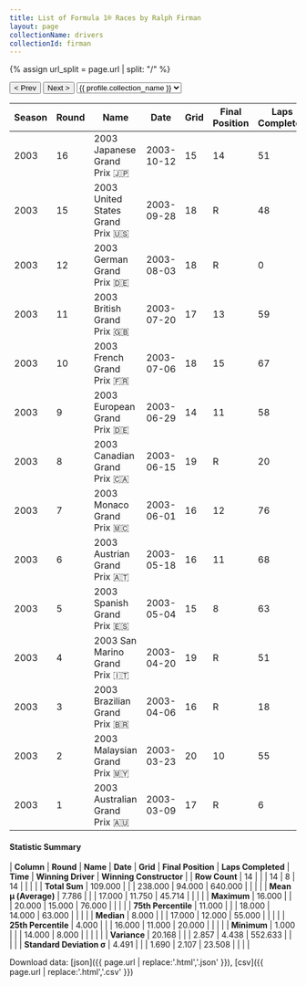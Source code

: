 ```yaml
---
title: List of Formula 1® Races by Ralph Firman
layout: page
collectionName: drivers
collectionId: firman
---
```


{% assign url_split = page.url | split: "/" %}
<div id="collection-navigation">
<button onclick="selector.options[selector.selectedIndex-1].value && (window.location = selector.options[selector.selectedIndex-1].value);">&lt; Prev</button>
<button onclick="selector.options[selector.selectedIndex+1].value && (window.location = selector.options[selector.selectedIndex+1].value);">Next &gt;</button>
<select id="selector" onchange="this.options[this.selectedIndex].value && (window.location = this.options[this.selectedIndex].value);">
  {% for collectionId in site.data[page.collectionName].refs %}
    {% if collectionId == page.collectionId %}
      {% assign selected = "selected" %}
    {% else %}
      {% assign selected = "" %}
    {% endif %}
    {% assign profile = site.data[page.collectionName][collectionId].profile %}
    <option value="/f1/{{ page.collectionName }}/{{ collectionId }}/{{ url_split[4] }}" {{ selected }}>{{ profile.collection_name }}</option>
  {% endfor %}
</select>
</div>

| Season | Round | Name | Date | Grid | Final Position | Laps Completed | Time | Winning Driver | Winning Constructor |
|--|--|--|--|--|--|--|--|--|--|
| 2003 | 16 | 2003 Japanese Grand Prix 🇯🇵 | 2003-10-12 | 15 | 14 | 51 |   | Rubens Barrichello 🇧🇷 | Ferrari 🇮🇹 |
| 2003 | 15 | 2003 United States Grand Prix 🇺🇸 | 2003-09-28 | 18 | R | 48 |   | Michael Schumacher 🇩🇪 | Ferrari 🇮🇹 |
| 2003 | 12 | 2003 German Grand Prix 🇩🇪 | 2003-08-03 | 18 | R | 0 |   | Juan Pablo Montoya 🇨🇴 | Williams 🇬🇧 |
| 2003 | 11 | 2003 British Grand Prix 🇬🇧 | 2003-07-20 | 17 | 13 | 59 |   | Rubens Barrichello 🇧🇷 | Ferrari 🇮🇹 |
| 2003 | 10 | 2003 French Grand Prix 🇫🇷 | 2003-07-06 | 18 | 15 | 67 |   | Ralf Schumacher 🇩🇪 | Williams 🇬🇧 |
| 2003 | 9 | 2003 European Grand Prix 🇩🇪 | 2003-06-29 | 14 | 11 | 58 |   | Ralf Schumacher 🇩🇪 | Williams 🇬🇧 |
| 2003 | 8 | 2003 Canadian Grand Prix 🇨🇦 | 2003-06-15 | 19 | R | 20 |   | Michael Schumacher 🇩🇪 | Ferrari 🇮🇹 |
| 2003 | 7 | 2003 Monaco Grand Prix 🇲🇨 | 2003-06-01 | 16 | 12 | 76 |   | Juan Pablo Montoya 🇨🇴 | Williams 🇬🇧 |
| 2003 | 6 | 2003 Austrian Grand Prix 🇦🇹 | 2003-05-18 | 16 | 11 | 68 |   | Michael Schumacher 🇩🇪 | Ferrari 🇮🇹 |
| 2003 | 5 | 2003 Spanish Grand Prix 🇪🇸 | 2003-05-04 | 15 | 8 | 63 |   | Michael Schumacher 🇩🇪 | Ferrari 🇮🇹 |
| 2003 | 4 | 2003 San Marino Grand Prix 🇮🇹 | 2003-04-20 | 19 | R | 51 |   | Michael Schumacher 🇩🇪 | Ferrari 🇮🇹 |
| 2003 | 3 | 2003 Brazilian Grand Prix 🇧🇷 | 2003-04-06 | 16 | R | 18 |   | Giancarlo Fisichella 🇮🇹 | Jordan 🇮🇪 |
| 2003 | 2 | 2003 Malaysian Grand Prix 🇲🇾 | 2003-03-23 | 20 | 10 | 55 |   | Kimi Räikkönen 🇫🇮 | McLaren 🇬🇧 |
| 2003 | 1 | 2003 Australian Grand Prix 🇦🇺 | 2003-03-09 | 17 | R | 6 |   | David Coulthard 🇬🇧 | McLaren 🇬🇧 |

#### Statistic Summary

| **Column** | **Round** | **Name** | **Date** | **Grid** | **Final Position** | **Laps Completed** | **Time** | **Winning Driver** | **Winning Constructor** |
| **Row Count** | 14 |  |  | 14 | 8 | 14 |  |  |  |
| **Total Sum** | 109.000 |  |  | 238.000 | 94.000 | 640.000 |  |  |  |
| **Mean μ (Average)** | 7.786 |  |  | 17.000 | 11.750 | 45.714 |  |  |  |
| **Maximum** | 16.000 |  |  | 20.000 | 15.000 | 76.000 |  |  |  |
| **75th Percentile** | 11.000 |  |  | 18.000 | 14.000 | 63.000 |  |  |  |
| **Median** | 8.000 |  |  | 17.000 | 12.000 | 55.000 |  |  |  |
| **25th Percentile** | 4.000 |  |  | 16.000 | 11.000 | 20.000 |  |  |  |
| **Minimum** | 1.000 |  |  | 14.000 | 8.000 |  |  |  |  |
| **Variance** | 20.168 |  |  | 2.857 | 4.438 | 552.633 |  |  |  |
| **Standard Deviation σ** | 4.491 |  |  | 1.690 | 2.107 | 23.508 |  |  |  |

Download data: [json]({{ page.url | replace:'.html','.json' }}), [csv]({{ page.url | replace:'.html','.csv' }})
